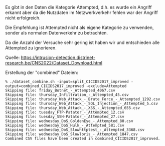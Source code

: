 Es gibt in den Daten die Kategorie Attempted, d.h. es wurde ein Angriff erkannt aber da die Nutzdaten im Netzwerkverkehr fehlen war der Angriff nicht erfolgreich.

Die Empfehlung ist Attempted nicht als eigene Kategorie zu verwenden, sonder als normalen Datenverkehr zu betrachten.

Da die Anzahl der Versuche sehr gering ist haben wir und entschieden alle Attempted zu ignorieren.

Quelle: https://intrusion-detection.distrinet-research.be/CNS2022/Dataset_Download.html


Erstellung der "combined" Dateien:

```
% ./dataset_combine.sh -input=split_CICIDS2017_improved -output=combined_CICIDS2017_improved -exclude=Attempted 
Skipping file: friday_Botnet_-_Attempted_4067.csv
Skipping file: thursday_Infiltration_-_Attempted_45.csv
Skipping file: thursday_Web_Attack_-_Brute_Force_-_Attempted_1292.csv
Skipping file: thursday_Web_Attack_-_SQL_Injection_-_Attempted_5.csv
Skipping file: thursday_Web_Attack_-_XSS_-_Attempted_655.csv
Skipping file: tuesday_FTP-Patator_-_Attempted_12.csv
Skipping file: tuesday_SSH-Patator_-_Attempted_27.csv
Skipping file: wednesday_DoS_GoldenEye_-_Attempted_80.csv
Skipping file: wednesday_DoS_Hulk_-_Attempted_581.csv
Skipping file: wednesday_DoS_Slowhttptest_-_Attempted_3368.csv
Skipping file: wednesday_DoS_Slowloris_-_Attempted_1847.csv
Combined CSV files have been created in combined_CICIDS2017_improved.
```
